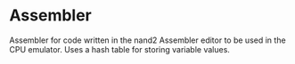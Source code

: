 # Assembler
Assembler for code written in the nand2 Assembler editor to be used in the CPU emulator. Uses a hash table for storing variable values.
